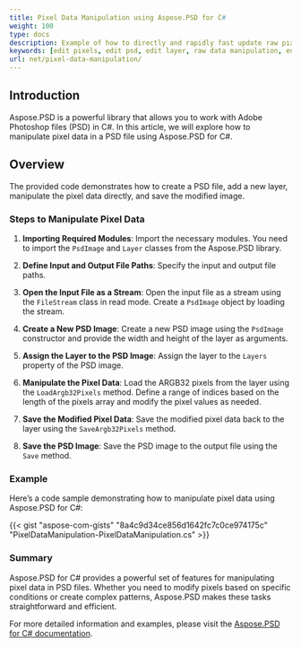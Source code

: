 ```yaml
---
title: Pixel Data Manipulation using Aspose.PSD for C#
weight: 100
type: docs
description: Example of how to directly and rapidly fast update raw pixel data using PSD C# API
keywords: [edit pixels, edit psd, edit layer, raw data manipulation, edit psd data, psd api, C#, csharp, code sample]
url: net/pixel-data-manipulation/
---
```


## Introduction

Aspose.PSD is a powerful library that allows you to work with Adobe Photoshop files (PSD) in C#. In this article, we will explore how to manipulate pixel data in a PSD file using Aspose.PSD for C#.

## Overview

The provided code demonstrates how to create a PSD file, add a new layer, manipulate the pixel data directly, and save the modified image.

### Steps to Manipulate Pixel Data

1. **Importing Required Modules**:
   Import the necessary modules. You need to import the `PsdImage` and `Layer` classes from the Aspose.PSD library.

2. **Define Input and Output File Paths**:
   Specify the input and output file paths.

3. **Open the Input File as a Stream**:
   Open the input file as a stream using the `FileStream` class in read mode. Create a `PsdImage` object by loading the stream.

4. **Create a New PSD Image**:
   Create a new PSD image using the `PsdImage` constructor and provide the width and height of the layer as arguments.

5. **Assign the Layer to the PSD Image**:
   Assign the layer to the `Layers` property of the PSD image.

6. **Manipulate the Pixel Data**:
   Load the ARGB32 pixels from the layer using the `LoadArgb32Pixels` method. Define a range of indices based on the length of the pixels array and modify the pixel values as needed.

7. **Save the Modified Pixel Data**:
   Save the modified pixel data back to the layer using the `SaveArgb32Pixels` method.

8. **Save the PSD Image**:
   Save the PSD image to the output file using the `Save` method.

### Example

Here’s a code sample demonstrating how to manipulate pixel data using Aspose.PSD for C#:

{{< gist "aspose-com-gists" "8a4c9d34ce856d1642fc7c0ce974175c" "PixelDataManipulation-PixelDataManipulation.cs" >}}

### Summary

Aspose.PSD for C# provides a powerful set of features for manipulating pixel data in PSD files. Whether you need to modify pixels based on specific conditions or create complex patterns, Aspose.PSD makes these tasks straightforward and efficient.

For more detailed information and examples, please visit the [Aspose.PSD for C# documentation](https://docs.aspose.com/psd/net/).

